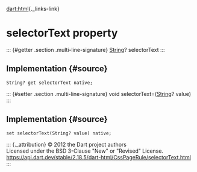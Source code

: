 [dart:html](../../dart-html/dart-html-library){._links-link}

selectorText property
=====================

::: {#getter .section .multi-line-signature}
[String](../../dart-core/string-class)? selectorText
:::

Implementation {#source}
--------------

``` {.language-dart data-language="dart"}
String? get selectorText native;
```

::: {#setter .section .multi-line-signature}
void selectorText=([String](../../dart-core/string-class)? value)
:::

Implementation {#source}
--------------

``` {.language-dart data-language="dart"}
set selectorText(String? value) native;
```

::: {._attribution}
© 2012 the Dart project authors\
Licensed under the BSD 3-Clause \"New\" or \"Revised\" License.\
<https://api.dart.dev/stable/2.18.5/dart-html/CssPageRule/selectorText.html>
:::
